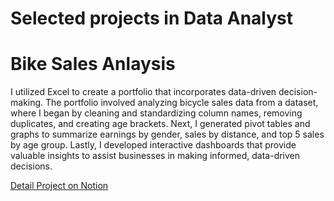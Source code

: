 # Selected projects in Data Analyst

# Bike Sales Anlaysis

I utilized Excel to create a portfolio that incorporates data-driven decision-making. The portfolio involved analyzing bicycle sales data from a dataset, where I began by cleaning and standardizing column names, removing duplicates, and creating age brackets. Next, I generated pivot tables and graphs to summarize earnings by gender, sales by distance, and top 5 sales by age group. Lastly, I developed interactive dashboards that provide valuable insights to assist businesses in making informed, data-driven decisions.

[Detail Project on Notion](https://silly-burst-c06.notion.site/Product-Sales-Analysis-67c240fb08164239a7a7944f7956df86)
